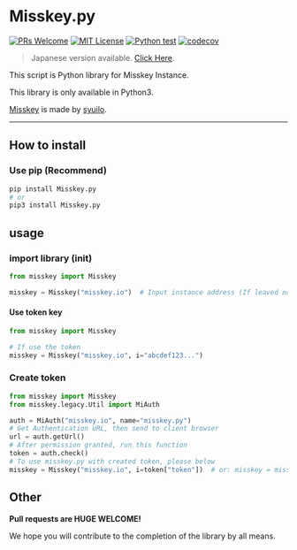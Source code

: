 # Misskey.py

[![PRs Welcome](https://img.shields.io/badge/PRs-welcome-brightgreen.svg?style=flat-square)](http://makeapullrequest.com)
[![MIT License](https://img.shields.io/badge/license-MIT-blue.svg?style=flat)](LICENSE)
[![Python test](https://github.com/YuzuRyo61/Misskey.py/actions/workflows/test.yml/badge.svg?branch=v4)](https://github.com/YuzuRyo61/Misskey.py/actions/workflows/test.yml)
[![codecov](https://codecov.io/gh/YuzuRyo61/Misskey.py/branch/v4/graph/badge.svg?token=97A1HJHUMW)](https://codecov.io/gh/YuzuRyo61/Misskey.py)

> Japanese version available. [Click Here](https://github.com/YuzuRyo61/Misskey.py/blob/v2/README-JP.md).

This script is Python library for Misskey Instance.

This library is only available in Python3.

[Misskey](https://github.com/misskey-dev/misskey) is made by [syuilo](https://github.com/syuilo).

---

## How to install

### Use pip (Recommend)

```bash
pip install Misskey.py
# or
pip3 install Misskey.py
```

## usage

### import library (init)

```python
from misskey import Misskey

misskey = Misskey("misskey.io")  # Input instance address (If leaved no attribute, it sets "misskey.io")
```

#### Use token key

```python
from misskey import Misskey

# If use the token
misskey = Misskey("misskey.io", i="abcdef123...")
```

### Create token

```python
from misskey import Misskey
from misskey.legacy.Util import MiAuth

auth = MiAuth("misskey.io", name="misskey.py")
# Get Authentication URL, then send to client browser
url = auth.getUrl()
# After permission granted, run this function
token = auth.check()
# To use misskey.py with created token, please below
misskey = Misskey("misskey.io", i=token["token"])  # or: misskey = misskey("misskey.io", i=auth.token)
```

## Other

**Pull requests are HUGE WELCOME!**

We hope you will contribute to the completion of the library by all means.
